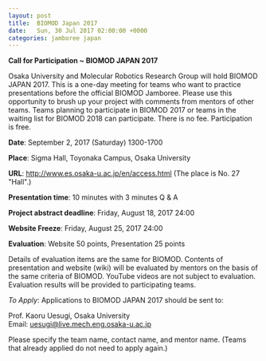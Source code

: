 ```yaml
---
layout: post
title:  BIOMOD Japan 2017
date:   Sun, 30 Jul 2017 02:00:00 +0000
categories: jamboree japan
---
```


**Call for Participation ~ BIOMOD JAPAN 2017**

Osaka University and Molecular Robotics Research Group will hold BIOMOD JAPAN 2017. This is a one-day meeting for teams who want to practice presentations before the official BIOMOD Jamboree. Please use this opportunity to brush up your project with comments from mentors of other teams. Teams planning to participate in BIOMOD 2017 or teams in the waiting list for BIOMOD 2018 can participate. There is no fee. Participation is free.

**Date**: September 2, 2017 (Saturday) 1300-1700

**Place**: Sigma Hall, Toyonaka Campus, Osaka University

**URL**: http://www.es.osaka-u.ac.jp/en/access.html
(The place is No. 27 "Hall".)

**Presentation time**: 10 minutes with 3 minutes Q & A

**Project abstract deadline**: Friday, August 18, 2017 24:00

**Website Freeze**: Friday, August 25, 2017 24:00

**Evaluation**: Website 50 points, Presentation 25 points

Details of evaluation items are the same for BIOMOD. Contents of presentation and website (wiki) will be evaluated by mentors on the basis of the same criteria of BIOMOD. YouTube videos are not subject to evaluation. Evaluation results will be provided to participating teams.

*To Apply*: Applications to BIOMOD JAPAN 2017 should be sent to:

Prof. Kaoru Uesugi, Osaka University<br>
Email: uesugi@live.mech.eng.osaka-u.ac.jp

Please specify the team name, contact name, and mentor name.
(Teams that already applied do not need to apply again.)
